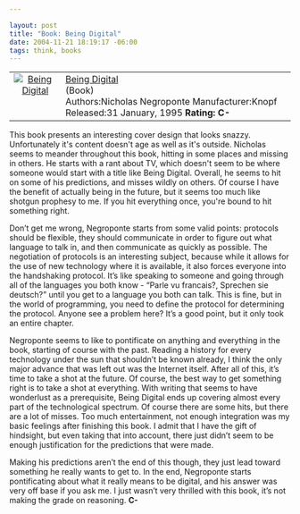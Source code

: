 ```yaml
--- 

layout: post
title: "Book: Being Digital"
date: 2004-11-21 18:19:17 -06:00
tags: think, books
---
```

<table>
<tbody>
<tr>
<td align="center" valign="top"><a href="http://www.amazon.com/exec/obidos/ASIN/0679439196/basezero-20?dev-t=0DKT9N7FZR2FT96TZEG2%26camp=2025%26link_code=sp1"><img class="serendipity_amazonchr_pic" src="http://images.amazon.com/images/P/0679439196.01.MZZZZZZZ.jpg" alt="Being Digital" /></a></td>
<td valign="top">
<div class="serendipity_amazonchr_title"><a href="http://www.amazon.com/exec/obidos/ASIN/0679439196/basezero-20?dev-t=0DKT9N7FZR2FT96TZEG2%26camp=2025%26link_code=sp1">Being Digital</a></div>
<div class="serendipity_amazonchr_catalog">(Book)</div>
<div class="serendipity_amazonchr_extra">Authors:Nicholas Negroponte
Manufacturer:Knopf
Released:31 January, 1995
<strong>Rating: C-</strong></div></td>
</tr>
</tbody>
</table>
This book presents an interesting cover design that looks snazzy.  Unfortunately it's content doesn't age as well as it's outside.  Nicholas seems to meander throughout this book, hitting in some places and missing in others.  He starts with a rant about TV, which doesn't seem to be where someone would start with a title like Being Digital.  Overall, he seems to hit on some of his predictions, and misses wildly on others.  Of course I have the benefit of actually being in the future, but it seems too much like shotgun prophesy to me.  If you hit everything once, you're bound to hit something right.

<!--more-->

Don’t get me wrong, Negroponte starts from some valid points: protocols should be flexible, they should communicate in order to figure out what language to talk in, and then communicate as quickly as possible. The negotiation of protocols is an interesting subject, because while it allows for the use of new technology where it is available, it also forces everyone into the handshaking protocol. It’s like speaking to someone and going through all of the languages you both know - “Parle vu francais?, Sprechen sie deutsch?” until you get to a language you both can talk. This is fine, but in the world of programming, you need to define the protocol for determining the protocol. Anyone see a problem here? It’s a good point, but it only took an entire chapter.

Negroponte seems to like to pontificate on anything and everything in the book, starting of course with the past. Reading a history for every technology under the sun that shouldn’t be known already, I think the only major advance that was left out was the Internet itself. After all of this, it’s time to take a shot at the future. Of course, the best way to get something right is to take a shot at everything. With writing that seems to have wonderlust as a prerequisite, Being Digital ends up covering almost every part of the technological spectrum. Of course there are some hits, but there are a lot of misses. Too much entertainment, not enough integration was my basic feelings after finishing this book. I admit that I have the gift of hindsight, but even taking that into account, there just didn’t seem to be enough justification for the predictions that were made.

Making his predictions aren’t the end of this though, they just lead toward something he really wants to get to. In the end, Negroponte starts pontificating about what it really means to be digital, and his answer was very off base if you ask me. I just wasn’t very thrilled with this book, it’s not making the grade on reasoning. <strong>C-</strong>
